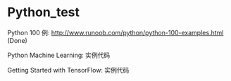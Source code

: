 # Python_test
Python 100 例: http://www.runoob.com/python/python-100-examples.html (Done)

Python Machine Learning: 实例代码

Getting Started with TensorFlow: 实例代码
